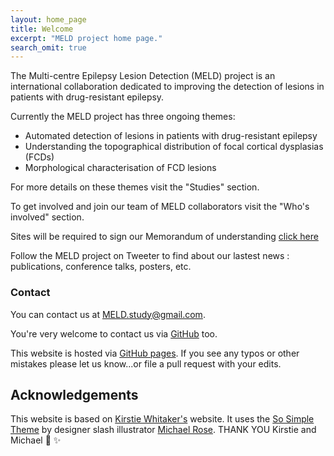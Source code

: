 ```yaml
---
layout: home_page
title: Welcome
excerpt: "MELD project home page."
search_omit: true
---
```



  The Multi-centre Epilepsy Lesion Detection (MELD) project is an international collaboration dedicated to improving the detection of lesions in patients with drug-resistant epilepsy. 

Currently the MELD project has three ongoing themes:
* Automated detection of lesions in patients with drug-resistant epilepsy
* Understanding the topographical distribution of focal cortical dysplasias (FCDs)
* Morphological characterisation of FCD lesions 

For more details on these themes visit the "Studies" section. 

To get involved and join our team of MELD collaborators visit the "Who's involved" section.

Sites will be required to sign our Memorandum of understanding [click here](https://meldproject.github.io//docs/MELD_Memorandum_of_Understanding_volumetric.docx)

Follow the MELD project on Tweeter to find about our lastest news :  publications, conference talks, posters, etc. 

### Contact

You can contact us at [MELD.study@gmail.com](mailto:MELD.study@gmail.com).

You're very welcome to contact us via [GitHub](https://github.com/MELDProject) too. 

This website is hosted via [GitHub pages](https://github.com/MELDProject/MELDProject.github.io). If you see any typos or other mistakes please let us know...or file a pull request with your edits.

## Acknowledgements
This website is based on [Kirstie Whitaker's](https://whitakerlab.github.io/) website. It uses the [So Simple Theme](http://mmistakes.github.io/so-simple-theme) by designer slash illustrator [Michael Rose](http://mademistakes.com). THANK YOU Kirstie and Michael :tada: :sparkles:


	





